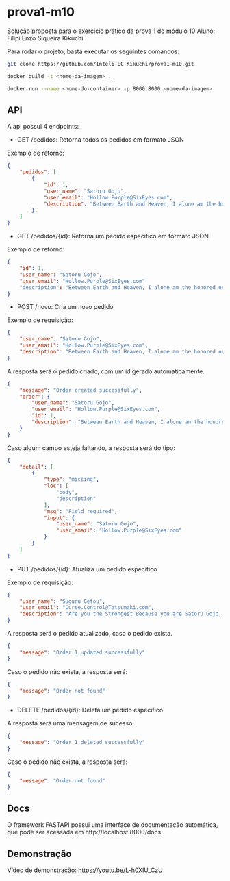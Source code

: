 # prova1-m10

Solução proposta para o exercício prático da prova 1 do módulo 10
Aluno: Filipi Enzo Siqueira Kikuchi

Para rodar o projeto, basta executar os seguintes comandos:

```bash
git clone https://github.com/Inteli-EC-Kikuchi/prova1-m10.git
```

```bash
docker build -t <nome-da-imagem> .
```

```bash
docker run --name <nome-do-container> -p 8000:8000 <nome-da-imagem>
```

## API

A api possui 4 endpoints:

- GET /pedidos: Retorna todos os pedidos em formato JSON

Exemplo de retorno:
```json
{
    "pedidos": [
        {
            "id": 1,
            "user_name": "Satoru Gojo",
            "user_email": "Hollow.Purple@SixEyes.com",
            "description": "Between Earth and Heaven, I alone am the honored one",
        },
    ]
}
```

- GET /pedidos/{id}: Retorna um pedido específico em formato JSON

Exemplo de retorno:
```json
{
    "id": 1,
    "user_name": "Satoru Gojo",
    "user_email": "Hollow.Purple@SixEyes.com"
    "description": "Between Earth and Heaven, I alone am the honored one",
}
```

- POST /novo: Cria um novo pedido

Exemplo de requisição:
```json
{
	"user_name": "Satoru Gojo",
	"user_email": "Hollow.Purple@SixEyes.com",
	"description": "Between Earth and Heaven, I alone am the honored one"
}
```

A resposta será o pedido criado, com um id gerado automaticamente.
```json
{
	"message": "Order created successfully",
	"order": {
		"user_name": "Satoru Gojo",
		"user_email": "Hollow.Purple@SixEyes.com",
		"id": 1,
		"description": "Between Earth and Heaven, I alone am the honored one"
	}
}
```

Caso algum campo esteja faltando, a resposta será do tipo:
```json
{
	"detail": [
		{
			"type": "missing",
			"loc": [
				"body",
				"description"
			],
			"msg": "Field required",
			"input": {
				"user_name": "Satoru Gojo",
				"user_email": "Hollow.Purple@SixEyes.com"
			}
		}
	]
}
```

- PUT /pedidos/{id}: Atualiza um pedido específico

Exemplo de requisição:
```json
{
	"user_name": "Suguru Getou",
	"user_email": "Curse.Control@Tatsumaki.com",
	"description": "Are you the Strongest Because you are Satoru Gojo, or are you Satoru Gojo because you are the strongest?"
}
```

A resposta será o pedido atualizado, caso o pedido exista.
```json
{
	"message": "Order 1 updated successfully"
}
```

Caso o pedido não exista, a resposta será:
```json
{
    "message": "Order not found"
}
```

- DELETE /pedidos/{id}: Deleta um pedido específico

A resposta será uma mensagem de sucesso.
```json
{
    "message": "Order 1 deleted successfully"
}
```

Caso o pedido não exista, a resposta será:
```json
{
    "message": "Order not found"
}
```

## Docs

O framework FASTAPI possui uma interface de documentação automática, que pode ser acessada em http://localhost:8000/docs

## Demonstração

Vídeo de demonstração: https://youtu.be/L-h0XlU_CzU